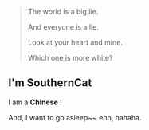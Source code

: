 > The world is a big lie.
> 
> And everyone is a lie.
> 
> Look at your heart and mine.
> 
> Which one is more white?

## I'm SouthernCat

I am a **Chinese** !

And, I want to go asleep~~ ehh, hahaha.
